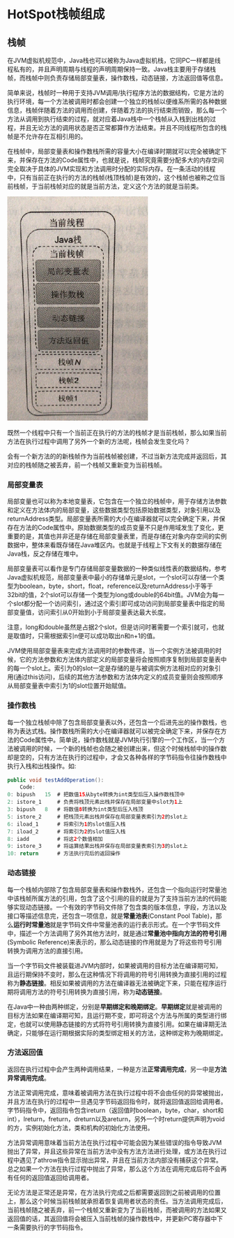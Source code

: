# HotSpot栈帧组成

## 栈帧

在JVM虚拟机规范中，Java栈也可以被称为Java虚拟机栈，它同PC一样都是线程私有的，并且声明周期与线程的声明周期保持一致。Java栈主要用于存储栈帧，而栈帧中则负责存储局部变量表，操作数栈，动态链接，方法返回值等信息。

简单来说，栈帧时一种用于支持JVM调用/执行程序方法的数据结构，它是方法的执行环境，每一个方法被调用时都会创建一个独立的栈帧以便维系所需的各种数据信息，栈帧伴随着方法的调用而创建，伴随着方法的执行结束而销毁，那么每一个方法从调用到执行结束的过程，就对应着Java栈中一个栈帧从入栈到出栈的过程，并且无论方法的调用状态是否正常都算作方法结束。并且不同线程所包含的栈帧是不允许存在互相引用的。

在栈帧中，局部变量表和操作数栈所需的容量大小在编译时期就可以完全被确定下来，并保存在方法的Code属性中，也就是说，栈帧究竟需要分配多大的内存空间完全取决于具体的JVM实现和方法调用时分配的实际内存。在一条活动的线程中，只有当前正在执行的方法的栈帧(栈顶栈帧)是有效的，这个栈帧也被称之位当前栈帧，于当前栈帧对应的就是当前方法，定义这个方法的就是当前类。

![](../image/stack_fra.png)

既然一个线程中只有一个当前正在执行的方法的栈帧才是当前栈帧，那么如果当前方法在执行过程中调用了另外一个新的方法呢，栈帧会发生变化吗？

会有一个新方法的的新栈帧作为当前栈帧被创建，不过当新方法完成并返回后，其对应的栈帧随之被丢弃，前一个栈帧又重新变为当前栈帧。

### 局部变量表

局部变量也可以称为本地变量表，它包含在一个独立的栈帧中，用于存储方法参数和定义在方法体内的局部变量，这些数据类型包括原始数据类型，对象引用以及returnAddress类型。局部变量表所需的大小在编译器就可以完全确定下来，并保存在方法的Code属性中。原始数据类型的成员变量不只是作用域发生了变化，更重要的是，其值也并非还是存储在局部变量表里，而是存储在对象内存空间的实例数据中，整体来看既存储在Java堆区内。也就是于线程上下文有关的数据存储在Java栈，反之存储在堆中。

局部变量表可以看作是专门存储局部变量数据的一种类似线性表的数据结构，参考Java虚拟机规范，局部变量表中最小的存储单元是slot，一个slot可以存储一个类型为boolean，byte，short，float，reference以及returnAddress小于等于32bit的值，2个slot可以存储一个类型为long或double的64bit值。JVM会为每一个slot都分配一个访问索引，通过这个索引即可成功访问到局部变量表中指定的局部变量值，访问索引从0开始到小于局部变量表达最大长度。

注意，long和double虽然是占据2个slot，但是访问时著需要一个索引就可，也就是取值时，只需根据索引n便可以成功取出n和n+1的值。

JVM使用局部变量表来完成方法调用时的参数传递，当一个实例方法被调用的时候，它的方法参数和方法体内部定义的局部变量将会按照顺序复制到局部变量表中的每一个slot上。索引为0的slot一定是存储的是与被调实例方法相对应的对象引用(通过this访问)，后续的其他方法参数和方法体内定义的成员变量则会按照顺序从局部变量表中索引为1的slot位置开始赋值。

### 操作数栈

每一个独立栈帧中除了包含局部变量表以外，还包含一个后进先出的操作数栈，也称为表达式栈。操作数栈所需的大小在编译器就可以被完全确定下来，并保存在方法的Code属性中。简单说，操作数栈就是JVM执行引擎的一个工作区，当一个方法被调用的时候，一个新的栈帧也会随之被创建出来，但这个时候栈帧中的操作数却是空的，只有方法在执行的过程中，才会又各种各样的字节码指令往操作数栈中执行入栈和出栈操作。如:

```java
public void testAddOperation():
	Code:
0: bipush	15  # 把数值15从byte转换为int类型后压入操作数栈顶中
2: istore_1		# 负责将栈顶元素出栈并保存在局部变量中slot为1上
3: bipush	8	# 将数值8转换为int类型后压入栈顶
5: istore_2		# 把栈顶元素出栈并保存在局部变量表索引为2的slot上
6: iload_1		# 将索引为1的slot值压入栈
7: iload_2		# 将索引为2的slot值压入栈
8: iadd			# 将这2个数值相加
9: istore_3		# 将运算结果出栈并保存在局部变量表索引为3的slot上
10: return		# 方法执行完后的返回操作
```

### 动态链接

每一个栈帧内部除了包含局部变量表和操作数栈外，还包含一个指向运行时常量池中该栈帧所属方法的引用，包含了这个引用的目的就是为了支持当前方法的代码能够实现动态链接。一个有效的字节码文件除了包含类的版本信息，字段，方法以及接口等描述信息完，还包含一项信息，就是**常量池表**(Constant Pool Table)，那么**运行时常量池**就是字节码文件中常量池表的运行表示形式。在一个字节码文件中，描述一个方法调用了另外其他方法时，就是通过**常量池中指向方法的符号引用**(Symbolic Reference)来表示的，那么动态链接的作用就是为了将这些符号引用转换为调用方法的直接引用。

当一个字节码文件被装载进JVM内部时，如果被调用的目标方法在编译期可知，且运行期保持不变时，那么在这种情况下将调用的符号引用转换为直接引用的过程称为**静态链接**。相反如果被调用的方法在编译器无法被确定下来，只能在程序运行期将调用方法的符号引用转换为直接引用，称为**动态链接**。

在Java中一种由两种绑定，分别是**早期绑定和晚期绑定**。**早期绑定**就是被调用的目标方法如果在编译期可知，且运行期不变，即可将这个方法与所属的类型进行绑定，也就可以使用静态链接的方式将符号引用转换为直接引用。如果在编译期无法确定，只能够在运行期根据实际的类型绑定相关的方法，这种绑定称为晚期绑定。

### 方法返回值

 返回在执行过程中会产生两种调用结果，一种是方法**正常调用完成**，另一中是**方法异常调用完成**。

方法正常调用完成，意味着被调用方法在执行过程中将不会由任何的异常被抛出，并且方法在执行的过程中一旦遇见字节码返回指令时，就将返回值返回给调用者。字节码指令中，返回指令包含ireturn（返回值时boolean，byte，char，short和int），lreturn，freturn，dreturn以及areturn，另外一个时return提供声明为void的方，实例初始化方法，类和机构的初始化方法使用。

方法异常调用意味着当前方法在执行过程中可能会因为某些错误的指令导致JVM抛出了异常，并且这些异常在当前方法中没有方法方法进行处理，或方法在执行过程中遇见了athrow指令显示抛出异常，并且在当前方法内部没有捕获这个异常。总之如果一个方法在执行过程中抛出了异常，那么这个方法在调用完成后将不会再有任何的返回值返回给调用者。

无论方法是正常还是异常，在方法执行完成之后都需要返回到之前被调用的位置上，那么这个时候当前栈帧就承担着恢复调用者状态的责任。当方法调用完成后，当前栈帧随之被丢弃，前一个栈帧又重新变为了当前栈帧，而被调用的方法如果又返回值的话，其返回值将会被压入当前栈帧的操作数栈中，并更新PC寄存器中下一条需要执行的字节码指令。